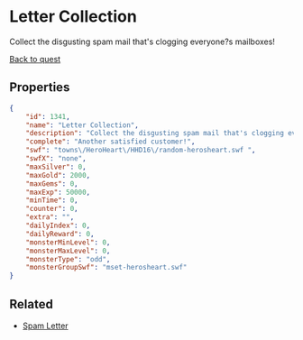 # Letter Collection

Collect the disgusting spam mail that's clogging everyone?s mailboxes!

[Back to quest](../quests.md)

## Properties

```json
{
    "id": 1341,
    "name": "Letter Collection",
    "description": "Collect the disgusting spam mail that's clogging everyone?s mailboxes!",
    "complete": "Another satisfied customer!",
    "swf": "towns\/HeroHeart\/HHD16\/random-herosheart.swf ",
    "swfX": "none",
    "maxSilver": 0,
    "maxGold": 2000,
    "maxGems": 0,
    "maxExp": 50000,
    "minTime": 0,
    "counter": 0,
    "extra": "",
    "dailyIndex": 0,
    "dailyReward": 0,
    "monsterMinLevel": 0,
    "monsterMaxLevel": 0,
    "monsterType": "odd",
    "monsterGroupSwf": "mset-herosheart.swf"
}
```

## Related

- [Spam Letter](../items/15480-spam-letter.md)

